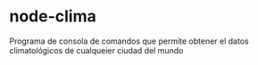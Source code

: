 # node-clima

Programa de consola de comandos que permite obtener el datos climatológicos de cualqueier ciudad del mundo
